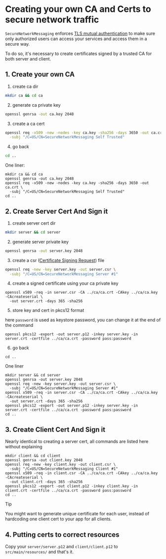 # Creating your own CA and Certs to secure network traffic

`SecureNetworkMessaging` enforces [TLS mutual authentication](https://en.wikipedia.org/wiki/Mutual_authentication) to make sure only authorized users can access your services and access them in a secure way.

To do so, it's necessary to create certificates signed by a trusted CA for both server and client.

## 1. Create your own CA

1. create ca dir

```bash
mkdir ca && cd ca
```

2. generate ca private key

```bash
openssl genrsa -out ca.key 2048 
```

3. create a ca cert

```bash
openssl req -x509 -new -nodes -key ca.key -sha256 -days 3650 -out ca.crt \
  -subj "/C=US/CN=SecureNetworkMessaging Self Trusted"
```

4. go back

```bash
cd ..
```

One liner:

```
mkdir ca && cd ca
openssl genrsa -out ca.key 2048 
openssl req -x509 -new -nodes -key ca.key -sha256 -days 3650 -out ca.crt \
  -subj "/C=US/CN=SecureNetworkMessaging Self Trusted"
cd ..
```



## 2. Create Server Cert And Sign it

1. create server cert dir

```bash
mkdir server && cd server
```

2. generate server private key

```bash
openssl genrsa -out server.key 2048
```

3. create a csr ([Certificate Signing Request](https://en.wikipedia.org/wiki/Certificate_signing_request)) file

```bash
openssl req -new -key server.key -out server.csr \
  -subj "/C=US/CN=SecureNetworkMessaging Server #1"
```

4. create a signed certificate using your ca private key

```
openssl x509 -req -in server.csr -CA ../ca/ca.crt -CAkey ../ca/ca.key -CAcreateserial \
  -out server.crt -days 365 -sha256
```

5. store key and cert in pkcs12 format

here `password` is used as keystore password, you can change it at the end of the command

```
openssl pkcs12 -export -out server.p12 -inkey server.key -in server.crt -certfile ../ca/ca.crt -password pass:password
```

6. go back

```
cd ..
```

One liner

```
mkdir server && cd server
openssl genrsa -out server.key 2048
openssl req -new -key server.key -out server.csr \
  -subj "/C=US/CN=SecureNetworkMessaging Server #1"
openssl x509 -req -in server.csr -CA ../ca/ca.crt -CAkey ../ca/ca.key -CAcreateserial \
  -out server.crt -days 365 -sha256
openssl pkcs12 -export -out server.p12 -inkey server.key -in server.crt -certfile ../ca/ca.crt -password pass:password
cd ..

```



## 3. Create Client Cert And Sign it

Nearly identical to creating a server cert, all commands are listed here without explaining

```
mkdir client && cd client
openssl genrsa -out client.key 2048
openssl req -new -key client.key -out client.csr \
  -subj "/C=US/CN=SecureNetworkMessaging Client #1"
openssl x509 -req -in client.csr -CA ../ca/ca.crt -CAkey ../ca/ca.key -CAcreateserial \
  -out client.crt -days 365 -sha256
openssl pkcs12 -export -out client.p12 -inkey client.key -in client.crt -certfile ../ca/ca.crt -password pass:password
cd ..
```

> [!TIP]
> You might want to generate unique certificate for each user, instead of hardcoding one client cert to your app for all clients.

## 4. Putting certs to correct resources

Copy your `server/server.p12`  and `client/client.p12` to `src/main/resources/` and that's it.
